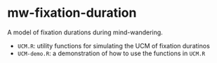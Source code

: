 # mw-fixation-duration
A model of fixation durations during mind-wandering.


 - `UCM.R`: utility functions for simulating the UCM of fixation duratinos
 - `UCM-demo.R`: a demonstration of how to use the functions in `UCM.R`
